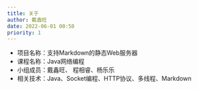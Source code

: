 ```yaml
---
title: 关于
author: 戴鑫旺
date: 2022-06-01 00:50
priority: 1
---
```

- 项目名称：支持Markdown的静态Web服务器
- 课程名称：Java网络编程 
- 小组成员：戴鑫旺、 程相睿、杨乐乐
- 相关技术：Java、Socket编程、HTTP协议、多线程、Markdown



